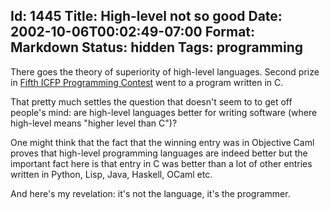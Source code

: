 Id: 1445
Title: High-level not so good
Date: 2002-10-06T00:02:49-07:00
Format: Markdown
Status: hidden
Tags: programming
--------------
There goes the theory of superiority of high-level languages. Second prize in [Fifth ICFP Programming Contest][1] went to a program written in C.

That pretty much settles the question that doesn't seem to to get off people's mind: are high-level languages better for writing software (where high-level means "higher level than C")?

One might think that the fact that the winning entry was in Objective Caml proves that high-level programming languages are indeed better but the important fact here is that entry in C was better than a lot of other entries written in Python, Lisp, Java, Haskell, OCaml etc.

And here's my revelation: it's not the language, it's the programmer.

   [1]: http://icfpcontest.cse.ogi.edu/
